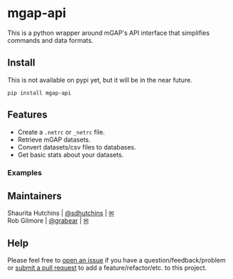 # mgap-api

This is a python wrapper around mGAP's API interface that simplifies commands and data formats.

## Install

This is not available on pypi yet, but it will be in the near future.

`pip install mgap-api`

## Features

- Create a `.netrc` or `_netrc` file.
- Retrieve mGAP datasets.
- Convert datasets/csv files to databases.
- Get basic stats about your datasets.

### Examples

## Maintainers

Shaurita Hutchins | [@sdhutchins](https://github.com/sdhutchins) | [✉](mailto:sdhutchins@outlook.com)  
Rob Gilmore | [@grabear](https://github.com/grabear) | [✉](mailto:robgilmore127@gmail.com)

## Help

Please feel free to [open an issue](https://github.com/vallenderlab/mgap-api/issues/new) if you have a question/feedback/problem
or [submit a pull request](https://github.com/vallenderlab/mgap-api/compare) to add a feature/refactor/etc. to this project.
